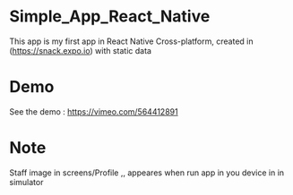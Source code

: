# Simple_App_React_Native
This app is my first app in React Native Cross-platform, created in (https://snack.expo.io) with static data

# Demo
See the demo : https://vimeo.com/564412891

# Note
Staff image in screens/Profile  ,, appeares when run app in you device in in simulator
